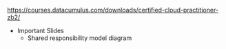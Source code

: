 https://courses.datacumulus.com/downloads/certified-cloud-practitioner-zb2/

* Important Slides
  - Shared responsibility model diagram
